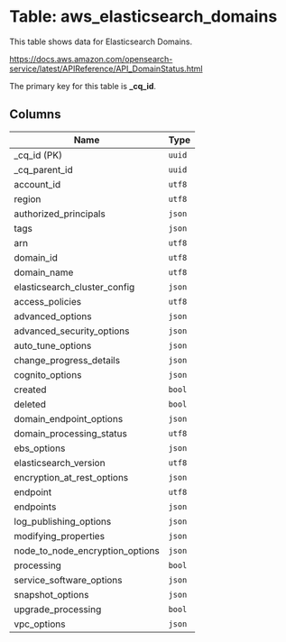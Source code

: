 # Table: aws_elasticsearch_domains

This table shows data for Elasticsearch Domains.

https://docs.aws.amazon.com/opensearch-service/latest/APIReference/API_DomainStatus.html

The primary key for this table is **_cq_id**.

## Columns

| Name          | Type          |
| ------------- | ------------- |
|_cq_id (PK)|`uuid`|
|_cq_parent_id|`uuid`|
|account_id|`utf8`|
|region|`utf8`|
|authorized_principals|`json`|
|tags|`json`|
|arn|`utf8`|
|domain_id|`utf8`|
|domain_name|`utf8`|
|elasticsearch_cluster_config|`json`|
|access_policies|`utf8`|
|advanced_options|`json`|
|advanced_security_options|`json`|
|auto_tune_options|`json`|
|change_progress_details|`json`|
|cognito_options|`json`|
|created|`bool`|
|deleted|`bool`|
|domain_endpoint_options|`json`|
|domain_processing_status|`utf8`|
|ebs_options|`json`|
|elasticsearch_version|`utf8`|
|encryption_at_rest_options|`json`|
|endpoint|`utf8`|
|endpoints|`json`|
|log_publishing_options|`json`|
|modifying_properties|`json`|
|node_to_node_encryption_options|`json`|
|processing|`bool`|
|service_software_options|`json`|
|snapshot_options|`json`|
|upgrade_processing|`bool`|
|vpc_options|`json`|